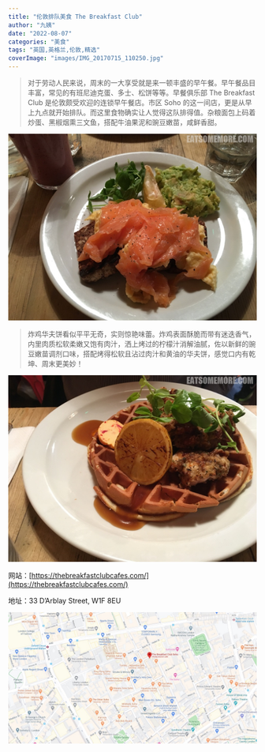 ```yaml
---
title: "伦敦排队美食 The Breakfast Club"
author: "九姨"
date: "2022-08-07"
categories: "美食"
tags: "英国,英格兰,伦敦,精选"
coverImage: "images/IMG_20170715_110250.jpg"
---
```


>对于劳动人民来说，周末的一大享受就是来一顿丰盛的早午餐。早午餐品目丰富，常见的有班尼迪克蛋、多士、松饼等等。早餐俱乐部 The Breakfast Club 是伦敦颇受欢迎的连锁早午餐店。市区 Soho 的这一间店，更是从早上九点就开始排队。而这里食物确实让人觉得这队排得值。杂粮面包上码着炒蛋、黑椒烟熏三文鱼，搭配牛油果泥和豌豆嫩苗，咸鲜香甜。

![The Breakfast Club](images/IMG_20170715_110231.jpg)

>炸鸡华夫饼看似平平无奇，实则惊艳味蕾。炸鸡表面酥脆而带有迷迭香气，内里肉质松软柔嫩又饱有肉汁，洒上烤过的柠檬汁消解油腻，佐以新鲜的豌豆嫩苗调剂口味，搭配烤得松软且沾过肉汁和黄油的华夫饼，感觉口内有乾坤、周末更美妙！

![The Breakfast Club](images/IMG_20170715_110250.jpg)


网站：[https://thebreakfastclubcafes.com/](https://thebreakfastclubcafes.com/)

地址：33 D’Arblay Street, W1F 8EU

![The Breakfast Club](images/breakfastclub.jpg)